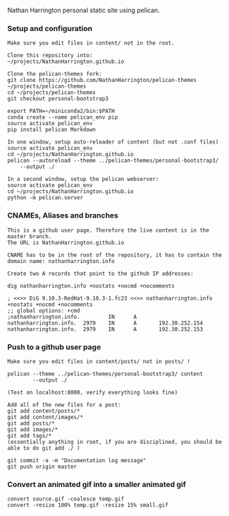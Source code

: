 Nathan Harrington personal static site using pelican.

### Setup and configuration

    Make sure you edit files in content/ not in the root.

    Clone this repository into:
    ~/projects/NathanHarrington.github.io
    
    Clone the pelican-themes fork:
    git clone https://github.com/NathanHarrington/pelican-themes ~/projects/pelican-themes
    cd ~/projects/pelican-themes
    git checkout personal-bootstrap3

    export PATH=~/miniconda2/bin:$PATH
    conda create --name pelican_env pip
    source activate pelican_env
    pip install pelican Markdown
    
    In one window, setup auto-reloader of content (but not .conf files)
    source activate pelican_env
    cd ~/projects/NathanHarrington.github.io
    pelican --autoreload --theme ../pelican-themes/personal-bootstrap3/
        --output ./
    
    In a second window, setup the pelican webserver:
    source activate pelican_env
    cd ~/projects/NathanHarrington.github.io
    python -m pelican.server


### CNAMEs, Aliases and branches

    This is a github user page. Therefore the live content is in the master branch.
    The URL is NathanHarrington.github.io

    CNAME has to be in the root of the repository, it has to contain the
    domain name: nathanharrington.info

    Create two A records that point to the github IP addresses:
    
    dig nathanharrington.info +nostats +nocmd +nocomments

    ; <<>> DiG 9.10.3-RedHat-9.10.3-1.fc23 <<>> nathanharrington.info
    +nostats +nocmd +nocomments
    ;; global options: +cmd
    ;nathanharrington.info.         IN      A
    nathanharrington.info.  2979    IN      A       192.30.252.154
    nathanharrington.info.  2979    IN      A       192.30.252.153


### Push to a github user page

    Make sure you edit files in content/posts/ not in posts/ !

    pelican --theme ../pelican-themes/personal-bootstrap3/ content
            --output ./

    (Test on localhost:8000, verify everything looks fine)

    Add all of the new files for a post:
    git add content/posts/*
    git add content/images/*
    git add posts/*
    git add images/* 
    git add tags/* 
    (essentially anything in root, if you are disciplined, you should be
    able to do git add ./ )

    git commit -a -m "Documentation log message"
    git push origin master


### Convert an animated gif into a smaller animated gif

    convert source.gif -coalesce temp.gif
    convert -resize 100% temp.gif -resize 15% small.gif
